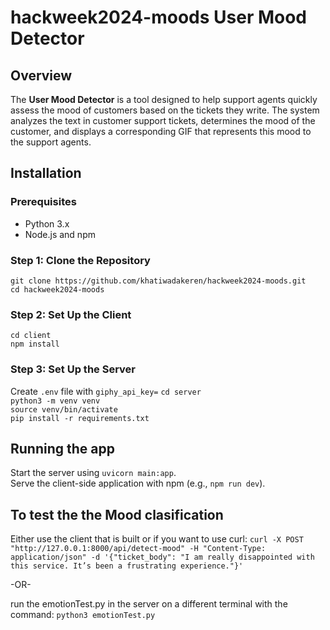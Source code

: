 # hackweek2024-moods User Mood Detector

## Overview

The **User Mood Detector** is a tool designed to help support agents quickly assess the mood of customers based on the tickets they write. The system analyzes the text in customer support tickets, determines the mood of the customer, and displays a corresponding GIF that represents this mood to the support agents.

## Installation

### Prerequisites

- Python 3.x
- Node.js and npm

### Step 1: Clone the Repository

`git clone https://github.com/khatiwadakeren/hackweek2024-moods.git`  
`cd hackweek2024-moods`

### Step 2: Set Up the Client

`cd client`  
`npm install`

### Step 3: Set Up the Server

Create `.env` file with `giphy_api_key=`
`cd server`  
`python3 -m venv venv`  
`source venv/bin/activate`  
`pip install -r requirements.txt`

## Running the app

Start the server using `uvicorn main:app`.  
Serve the client-side application with npm (e.g., `npm run dev`).

## To test the the Mood clasification

Either use the client that is built or if you want to use curl:
`curl -X POST "http://127.0.0.1:8000/api/detect-mood" -H "Content-Type: application/json" -d '{"ticket_body": "I am really disappointed with this service. It’s been a frustrating experience."}'`

-OR-

run the emotionTest.py in the server on a different terminal with the command:
`python3 emotionTest.py`
